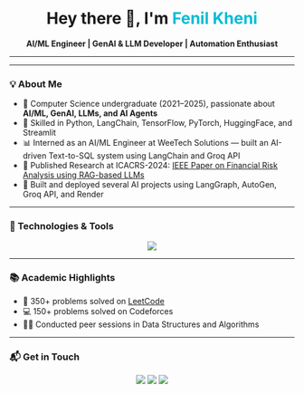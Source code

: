 <!-- Stylish header without border -->
<div align="center">
  <h1>Hey there 👋, I'm <span style="color:#00bcd4;">Fenil Kheni</span></h1>
  <p><strong>AI/ML Engineer | GenAI & LLM Developer | Automation Enthusiast</strong></p>
</div>

---

<!-- GitHub Snake Contribution Animation -->

---

### 💡 About Me

- 🤖 Computer Science undergraduate (2021–2025), passionate about **AI/ML, GenAI, LLMs, and AI Agents**
- 🧠 Skilled in Python, LangChain, TensorFlow, PyTorch, HuggingFace, and Streamlit
- 📊 Interned as an AI/ML Engineer at WeeTech Solutions — built an AI-driven Text-to-SQL system using LangChain and Groq API
- 📄 Published Research at ICACRS-2024: [IEEE Paper on Financial Risk Analysis using RAG-based LLMs](https://ieeexplore.ieee.org/abstract/document/10841711)
- 🚀 Built and deployed several AI projects using LangGraph, AutoGen, Groq API, and Render

---

### 🧠 Technologies & Tools

<p align="center">
  <img src="https://skillicons.dev/icons?i=python,tensorflow,pytorch,docker,git,github,mysql,fastapi,flask,java,cpp,c,vscode&perline=14" />
</p>

---

### 📚 Academic Highlights

- 🧮 350+ problems solved on [LeetCode](https://leetcode.com/u/fenilkheni13/)
- 💻 150+ problems solved on Codeforces
- 🧑‍🏫 Conducted peer sessions in Data Structures and Algorithms

---

### 📬 Get in Touch

<p align="center">
  <a href="mailto:fenilkheni1307@gmail.com"><img src="https://img.shields.io/badge/Email-fenilkheni1307@gmail.com-red?style=flat-square&logo=gmail"></a>
  <be>
  <a href="https://www.linkedin.com/in/fenil-kheni-92bb77231/"><img src="https://img.shields.io/badge/LinkedIn-Fenil%20Kheni-blue?style=flat-square&logo=linkedin"></a>
  <a href="https://github.com/fenil1307"><img src="https://img.shields.io/badge/GitHub-fenil1307-black?style=flat-square&logo=github"></a>
</p>
